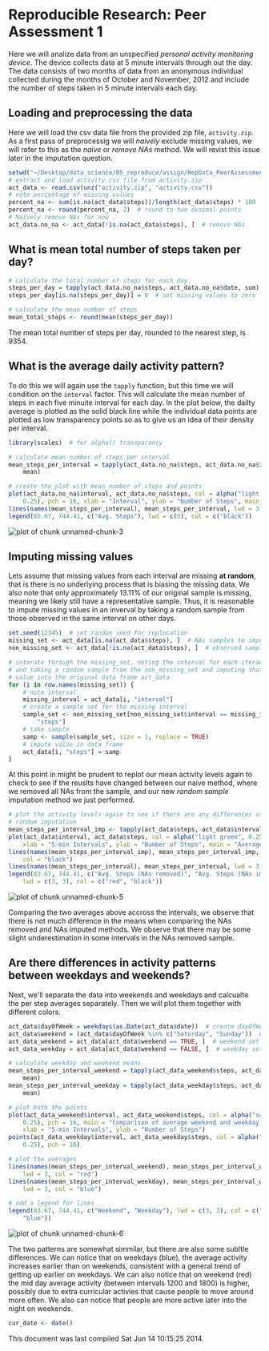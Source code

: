 # Reproducible Research: Peer Assessment 1

Here we will analize data from an unspecified *personal activity monitoring device*. The device collects data at 5 minute intervals through out the day. The data consists of two months of data from an anonymous individual collected during the months of October and November, 2012 and include the number of steps taken in 5 minute intervals each day.

## Loading and preprocessing the data

Here we will load the csv data file from the provided zip file, `activity.zip`. As a first pass of preprocessig we will *naively* exclude missing values, we will refer to this as the *naive* or *remove NAs* method. We will revist this issue later in the imputation question. 


```r
setwd("~/Desktop/data_science/05_reproduce/assign/RepData_PeerAssessment1/")
# extract and load activity.csv file from activity.zip
act_data <- read.csv(unz("activity.zip", "activity.csv"))
# note percentage of missing values
percent_na <- sum(is.na(act_data$steps))/length(act_data$steps) * 100  # percent missing
percent_na <- round(percent_na, 2)  # round to two desimal points
# Naively remove NAs for now
act_data.no_na <- act_data[!is.na(act_data$steps), ]  # remove NAs
```


## What is mean total number of steps taken per day?


```r
# calculate the total number of steps for each day
steps_per_day = tapply(act_data.no_na$steps, act_data.no_na$date, sum)
steps_per_day[is.na(steps_per_day)] = 0  # set missing values to zero

# calculate the mean number of steps
mean_total_steps <- round(mean(steps_per_day))
```


The mean total number of steps per day, rounded to the nearest step, is 9354.

## What is the average daily activity pattern?

To do this we will again use the `tapply` function, but this time we will condition on  the `interval` factor. This will calculate the mean number of steps in each five minuite interval for each day. In the plot below, the dailty average is plotted as the solid black line while the individual data points are plotted as low transparency points so as to give us an idea of their density per interval.


```r
library(scales)  # for alpha() transparancy

# calculate mean number of steps per interval
mean_steps_per_interval = tapply(act_data.no_na$steps, act_data.no_na$interval, 
    mean)

# create the plot with mean number of steps and points
plot(act_data.no_na$interval, act_data.no_na$steps, col = alpha("light green", 
    0.25), pch = 16, xlab = "Interval", ylab = "Number of Steps", main = "Average number of steps per 5-min interval (imputed)")
lines(names(mean_steps_per_interval), mean_steps_per_interval, lwd = 3, col = "black")
legend(83.67, 744.41, c("Avg. Steps"), lwd = c(3), col = c("black"))
```

![plot of chunk unnamed-chunk-3](figure/unnamed-chunk-3.png) 


## Imputing missing values

Lets assume that missing values from each interval are missing **at random**, that is there is no underlying process that is biasing the missing data. We also note that only approximately 13.11% of our original sample is missing, meaning we likely still have a representative sample. Thus, it is reasonable to impute missing values in an inverval by taking a random sample from those observed in the same interval on other days. 


```r
set.seed(12345)  # set random seed for replocation
missing_set <- act_data[is.na(act_data$steps), ]  # NAs samples to impute
non_missing_set <- act_data[!is.na(act_data$steps), ]  # observed samples

# interate through the missing_set, noting the interval for each iteraction,
# and taking a random sample from the non_missing_set and imputing that
# value into the original data frame act_data
for (i in row.names(missing_set)) {
    # note interval
    missing_interval = act_data[i, "interval"]
    # create a sample set for the missing interval
    sample_set <- non_missing_set[non_missing_set$interval == missing_interval, 
        "steps"]
    # take sample
    samp <- sample(sample_set, size = 1, replace = TRUE)
    # impute value in data frame
    act_data[i, "steps"] = samp
}
```


At this point in might be prudent to replot our mean activity levels again to check to see if the reuslts have changed between our naive method, where we removed all NAs from the sample, and our new *random sample* imputation method we just performed.


```r
# plot the activity levels again to see if there are any differences after
# random imputation
mean_steps_per_interval_imp <- tapply(act_data$steps, act_data$interval, mean)
plot(act_data$interval, act_data$steps, col = alpha("light green", 0.25), pch = 16, 
    xlab = "5-min Intervals", ylab = "Number of Steps", main = "Average number of steps per 5-min interval (imputed)")
lines(names(mean_steps_per_interval_imp), mean_steps_per_interval_imp, lwd = 3, 
    col = "black")
lines(names(mean_steps_per_interval), mean_steps_per_interval, lwd = 3, col = "red")
legend(83.67, 744.41, c("Avg. Steps (NAs removed)", "Avg. Steps (NAs imputed)"), 
    lwd = c(3, 3), col = c("red", "black"))
```

![plot of chunk unnamed-chunk-5](figure/unnamed-chunk-5.png) 


Comparing the two averages above accross the intervals, we observe that there is not much difference in the means when comparing the NAs removed and NAs imputed methods. We observe that there may be some slight underestimation in some intervals in the NAs removed sample.

## Are there differences in activity patterns between weekdays and weekends?

Next, we'll separate the data into weekends and weekdays and calcualte the per step averages separately. Then we will plot them together with different colors.


```r
act_data$dayOfWeek = weekdays(as.Date(act_data$date))  # create dayOfWeek factor
act_data$weekend = (act_data$dayOfWeek %in% c("Saturday", "Sunday"))  # create weekend factor
act_data_weekend = act_data[act_data$weekend == TRUE, ]  # weekend set
act_data_weekday = act_data[act_data$weekend == FALSE, ]  # weekday set

# calculate weekday and weekend means
mean_steps_per_interval_weekend = tapply(act_data_weekend$steps, act_data_weekend$interval, 
    mean)
mean_steps_per_interval_weekday = tapply(act_data_weekday$steps, act_data_weekday$interval, 
    mean)

# plot both the points
plot(act_data_weekend$interval, act_data_weekend$steps, col = alpha("salmon", 
    0.25), pch = 16, main = "Comparison of average weekend and weekday activity patterns", 
    xlab = "5-min Intervals", ylab = "Number of Steps")
points(act_data_weekday$interval, act_data_weekday$steps, col = alpha("light blue", 
    0.25), pch = 16)

# plot the averages
lines(names(mean_steps_per_interval_weekend), mean_steps_per_interval_weekend, 
    lwd = 3, col = "red")
lines(names(mean_steps_per_interval_weekday), mean_steps_per_interval_weekday, 
    lwd = 3, col = "blue")

# add a legend for lines
legend(83.67, 744.41, c("Weekend", "Weekday"), lwd = c(3, 3), col = c("red", 
    "blue"))
```

![plot of chunk unnamed-chunk-6](figure/unnamed-chunk-6.png) 


The two patterns are somewhat simmilar, but there are also some subltle differences. We can notice that on weekdays (blue), the average activity increases earlier than on weekends, consistent with a general trend of getting up earlier on weekdays. We can also notice that on weekend (red) the mid day average activity (between intervals 1200 and 1800) is higher, possibly due to extra curricular activies that cause people to move around more often. We also can notice that people are more active later into the night on weekends.


```r
cur_date <- date()
```


This document was last compiled Sat Jun 14 10:15:25 2014.
